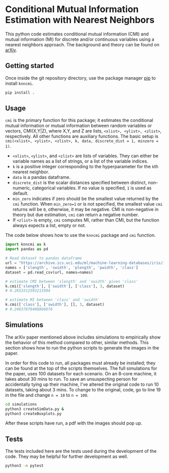 # Conditional Mutual Information Estimation with Nearest Neighbors

This python code estimates conditional mutual information (CMI) and mutual information (MI) for discrete and/or continuous variables using a nearest neighbors approach.
The background and theory can be found on [arXiv](https://arxiv.org/abs/1912.03387).

## Getting started

Once inside the git repository directory, use the package manager [pip](https://pip.pypa.io/en/stable/) to install `knncmi`.

```bash
pip install .
```

## Usage

`cmi` is the primary function for this package;
it estimates the conditional mutual information or mutual information between random variables or vectors, CMI(X,Y|Z), where X,Y, and Z are lists, `<xlist>, <ylist>, <zlist>`, respectively. 
All other functions are auxiliary functions.
The basic setup is `cmi(<xlist>, <ylist>, <zlist>, k, data, discrete_dist = 1, minzero = 1)`.
- `<xlist>`, `<ylist>`, and  `<zlist>` are lists of variables. They can either be variable names as a list of strings, or a list of the variable indices.
- `k` is a positive integer corresponding to the hyperparameter for the `k`th nearest neighbor.
- `data` is a pandas dataframe.
- `discrete_dist` is the scalar distances specified between distinct, non-numeric, categorical variables. If no value is specified, `1` is used as default.
- `min_zero` indicates if zero should be the smallest value returned by the `cmi` function. When `min_zero=1` or is not specified, the smallest value `cmi` returns will be `0`, otherwise, it may be negative. CMI is non-negative in theory but due estimation, `cmi` can return a negative number.
- If `<zlist>` is empty, `cmi` computes MI, rather than CMI, but the function always expects a list, empty or not.

The code below shows how to use the `knncmi` package and `cmi` function.

```python
import knncmi as k
import pandas as pd

# Read dataset to pandas dataframe
url = "https://archive.ics.uci.edu/ml/machine-learning-databases/iris/iris.data"
names = ['slength', 'swidth', 'plength', 'pwidth', 'class']
dataset = pd.read_csv(url, names=names)

# estimate CMI between 'slength' and 'swidth' given 'class'
k.cmi(['slength'], ['swidth'], ['class'], 3, dataset)
# 0.2653312593213504

# estimate MI between 'class' and 'swidth'
k.cmi(['class'], ['swidth'], [], 3, dataset)
# 0.24637878408866076
``` 

## Simulations

The arXiv paper mentioned above includes simulations to empirically show the behavior of this method compared to other, similar methods.
This section shows how to run the python scripts to generate the images in the paper.

In order for this code to run, all packages must already be installed; they can be found at the top of the scripts themselves.
The full simulations for the paper, uses 100 datasets for each scenario.
On an 8-core machine, it takes about 30 mins to run.
To save an unsuspecting person for accidentally tying up their machine, I've altered the original code to run 10 datasets, taking about 3 mins.
To change to the original, code, go to line 19 in the file and change `n = 10` to `n = 100`.

```bash
cd simulations
python3 createSimData.py &
python3 createBoxplots.py 
```
After these scripts have run, a pdf with the images should pop up.

## Tests

The tests included here are the tests used during the development of the code.
They may be helpful for further development as well.

```bash
python3 -m pytest
```
